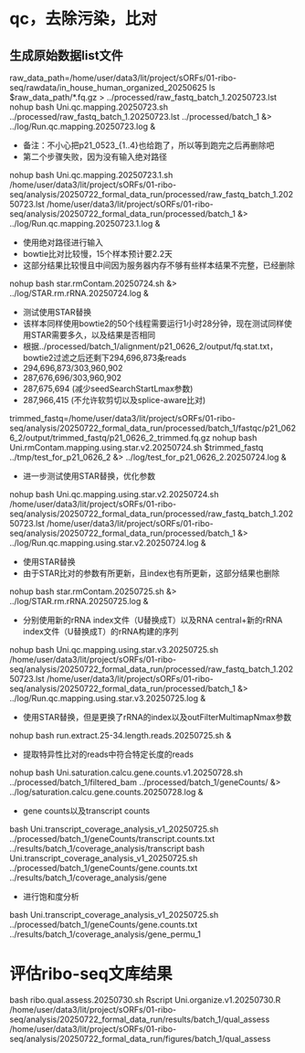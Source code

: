# qc，去除污染，比对
## 生成原始数据list文件
raw_data_path=/home/user/data3/lit/project/sORFs/01-ribo-seq/rawdata/in_house_human_organized_20250625
ls $raw_data_path/*.fq.gz > ../processed/raw_fastq_batch_1.20250723.lst
nohup bash Uni.qc.mapping.20250723.sh ../processed/raw_fastq_batch_1.20250723.lst ../processed/batch_1 &> ../log/Run.qc.mapping.20250723.log &
- 备注：不小心把p21_0523_{1..4}也给跑了，所以等到跑完之后再删除吧
- 第二个步骤失败，因为没有输入绝对路径

nohup bash Uni.qc.mapping.20250723.1.sh /home/user/data3/lit/project/sORFs/01-ribo-seq/analysis/20250722_formal_data_run/processed/raw_fastq_batch_1.20250723.lst /home/user/data3/lit/project/sORFs/01-ribo-seq/analysis/20250722_formal_data_run/processed/batch_1 &> ../log/Run.qc.mapping.20250723.1.log &
- 使用绝对路径进行输入
- bowtie比对比较慢，15个样本预计要2.2天
- 这部分结果比较慢且中间因为服务器内存不够有些样本结果不完整，已经删除

nohup bash star.rmContam.20250724.sh &> ../log/STAR.rm.rRNA.20250724.log &
- 测试使用STAR替换
- 该样本同样使用bowtie2的50个线程需要运行1小时28分钟，现在测试同样使用STAR需要多久，以及结果是否相同
- 根据../processed/batch_1/alignment/p21_0626_2/output/fq.stat.txt，bowtie2过滤之后还剩下294,696,873条reads
- 294,696,873/303,960,902
- 287,676,696/303,960,902
- 287,675,694 (减少seedSearchStartLmax参数)
- 287,966,415 (不允许软剪切以及splice-aware比对)

trimmed_fastq=/home/user/data3/lit/project/sORFs/01-ribo-seq/analysis/20250722_formal_data_run/processed/batch_1/fastqc/p21_0626_2/output/trimmed_fastq/p21_0626_2_trimmed.fq.gz
nohup bash Uni.rmContam.mapping.using.star.v2.20250724.sh $trimmed_fastq ../tmp/test_for_p21_0626_2 &> ../log/test_for_p21_0626_2.20250724.log &
- 进一步测试使用STAR替换，优化参数

nohup bash Uni.qc.mapping.using.star.v2.20250724.sh /home/user/data3/lit/project/sORFs/01-ribo-seq/analysis/20250722_formal_data_run/processed/raw_fastq_batch_1.20250723.lst /home/user/data3/lit/project/sORFs/01-ribo-seq/analysis/20250722_formal_data_run/processed/batch_1 &> ../log/Run.qc.mapping.using.star.v2.20250724.log &
- 使用STAR替换
- 由于STAR比对的参数有所更新，且index也有所更新，这部分结果也删除

nohup bash star.rmContam.20250725.sh &> ../log/STAR.rm.rRNA.20250725.log &
- 分别使用新的rRNA index文件（U替换成T）以及RNA central+新的rRNA index文件（U替换成T）的rRNA构建的序列

nohup bash Uni.qc.mapping.using.star.v3.20250725.sh /home/user/data3/lit/project/sORFs/01-ribo-seq/analysis/20250722_formal_data_run/processed/raw_fastq_batch_1.20250723.lst /home/user/data3/lit/project/sORFs/01-ribo-seq/analysis/20250722_formal_data_run/processed/batch_1 &> ../log/Run.qc.mapping.using.star.v3.20250725.log &
- 使用STAR替换，但是更换了rRNA的index以及outFilterMultimapNmax参数

nohup bash run.extract.25-34.length.reads.20250725.sh &
- 提取特异性比对的reads中符合特定长度的reads

nohup bash Uni.saturation.calcu.gene.counts.v1.20250728.sh ../processed/batch_1/filtered_bam ../processed/batch_1/geneCounts/ &> ../log/saturation.calcu.gene.counts.20250728.log &
- gene counts以及transcript counts

bash Uni.transcript_coverage_analysis_v1_20250725.sh ../processed/batch_1/geneCounts/transcript.counts.txt  ../results/batch_1/coverage_analysis/transcript
bash Uni.transcript_coverage_analysis_v1_20250725.sh ../processed/batch_1/geneCounts/gene.counts.txt  ../results/batch_1/coverage_analysis/gene
- 进行饱和度分析

bash Uni.transcript_coverage_analysis_v1_20250725.sh ../processed/batch_1/geneCounts/gene.counts.txt  ../results/batch_1/coverage_analysis/gene_permu_1

# 评估ribo-seq文库结果
bash ribo.qual.assess.20250730.sh
Rscript Uni.organize.v1.20250730.R /home/user/data3/lit/project/sORFs/01-ribo-seq/analysis/20250722_formal_data_run/results/batch_1/qual_assess \
    /home/user/data3/lit/project/sORFs/01-ribo-seq/analysis/20250722_formal_data_run/figures/batch_1/qual_assess


